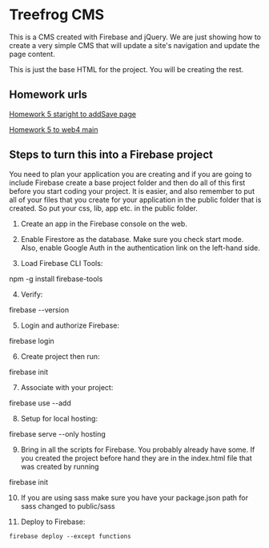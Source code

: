 # Treefrog CMS

This is a CMS created with Firebase and jQuery. We are just showing how to create a very simple CMS that will update a site's navigation and update the page content.

This is just the base HTML for the project. You will be creating the rest.

## Homework urls

[Homework 5 staright to addSave page](https://in-info-web4.informatics.iupui.edu/~smccalle/treefrog-cms-homework5/public/addSave.html)

[Homework 5 to web4 main](https://in-info-web4.informatics.iupui.edu/~smccalle/)

## Steps to turn this into a Firebase project

You need to plan your application you are creating and if you are going to include Firebase create a base project folder and then do all of this first before you start coding your project. It is easier, and also remember to put all of your files that you create for your application in the public folder that is created. So put your css, lib, app etc. in the public folder.

1. Create an app in the Firebase console on the web.

2. Enable Firestore as the database. Make sure you check start mode. Also, enable Google Auth in the authentication link on the left-hand side.

3. Load Firebase CLI Tools:

npm -g install firebase-tools

4. Verify:

firebase --version

5. Login and authorize Firebase:

firebase login

6. Create project then run:

firebase init

7. Associate with your project:

firebase use --add

8. Setup for local hosting:

firebase serve --only hosting

9. Bring in all the scripts for Firebase. You probably already have some. If you created the project before hand they are in the index.html file that was created by running

firebase init

10. If you are using sass make sure you have your package.json path for sass changed to public/sass

11. Deploy to Firebase:

<pre><code>firebase deploy --except functions</code></pre>
